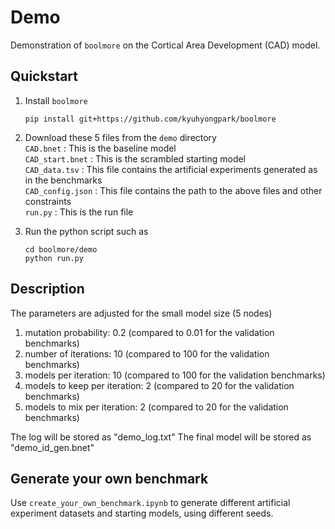 # Demo

Demonstration of `boolmore` on the Cortical Area Development (CAD) model.

## Quickstart

1. Install `boolmore`
    ```
    pip install git+https://github.com/kyuhyongpark/boolmore
    ```
2. Download these 5 files from the `demo` directory  
   `CAD.bnet` : This is the baseline model  
   `CAD_start.bnet` : This is the scrambled starting model  
   `CAD_data.tsv` : This file contains the artificial experiments generated as in the benchmarks  
   `CAD_config.json` : This file contains the path to the above files and other constraints  
   `run.py` : This is the run file
       
3. Run the python script such as
    ```
    cd boolmore/demo
    python run.py
    ```

## Description

The parameters are adjusted for the small model size (5 nodes)
1. mutation probability: 0.2 (compared to 0.01 for the validation benchmarks)  
2. number of iterations: 10 (compared to 100 for the validation benchmarks)  
3. models per iteration: 10 (compared to 100 for the validation benchmarks)  
4. models to keep per iteration: 2 (compared to 20 for the validation benchmarks)  
5. models to mix per iteration: 2 (compared to 20 for the validation benchmarks)

The log will be stored as "demo_log.txt"
The final model will be stored as "demo_id_gen.bnet"

## Generate your own benchmark
Use `create_your_own_benchmark.ipynb` to generate different artificial experiment datasets and starting models, using different seeds.
